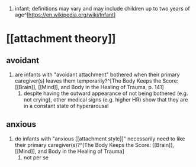 1. infant; definitions may vary and may include children up to two years of age^[https://en.wikipedia.org/wiki/Infant]
# [[attachment theory]]
## avoidant
1. are infants with "avoidant attachment" bothered when their primary caregiver(s) leaves them temporarily?^[The Body Keeps the Score: [[Brain]], [[Mind]], and Body in the Healing of Trauma, p. 141]
	1. despite having the outward appearance of not being bothered (e.g. not crying), other medical signs (e.g. higher HR) show that they are in a constant state of hyperarousal

## anxious
1. do infants with "anxious [[attachment style]]" necessarily need to like their primary caregiver(s)?^[The Body Keeps the Score: [[Brain]], [[Mind]], and Body in the Healing of Trauma]
	1. not per se